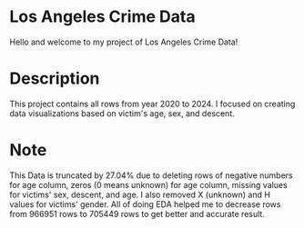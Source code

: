 # Los Angeles Crime Data
Hello and welcome to my project of Los Angeles Crime Data!
# Description
This project contains all rows from year 2020 to 2024. I focused on creating data visualizations based on victim's age, sex, and descent.
# Note
This Data is truncated by 27.04% due to deleting rows of negative numbers for age column, zeros (0 means unknown) for age column, missing values for victims' sex, descent, and age. I also removed X (unknown) and H values for victims' gender. All of doing EDA helped me to decrease rows from 966951 rows to 705449 rows to get better and accurate result.
